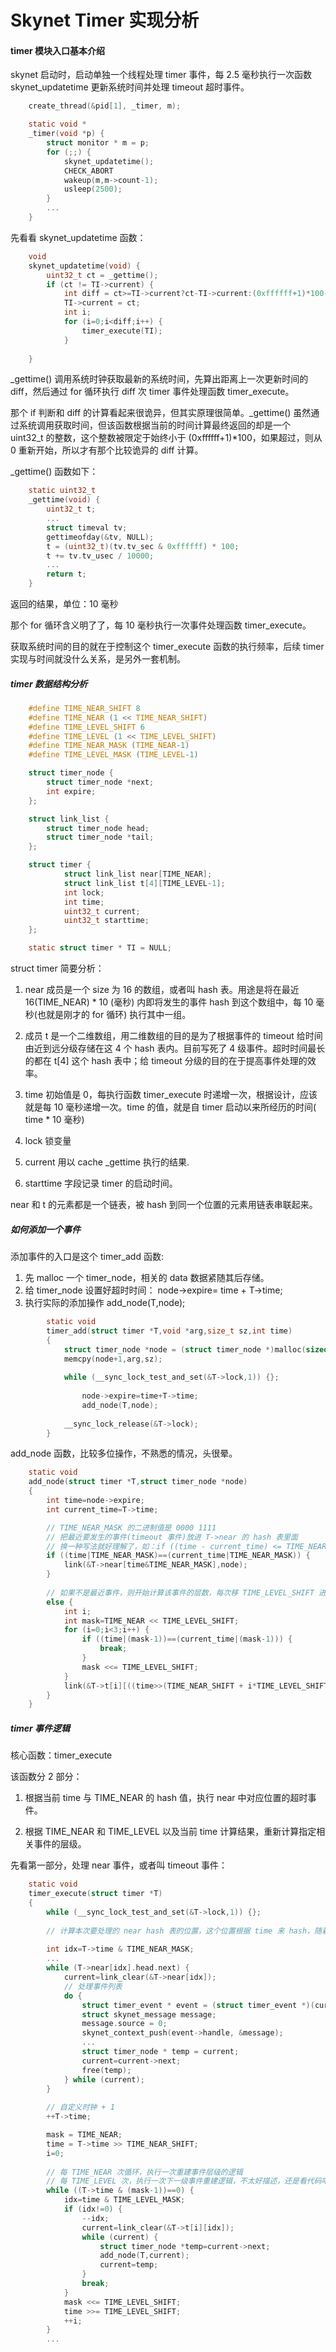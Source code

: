 # Skynet Timer 实现分析

#### timer 模块入口基本介绍
skynet 启动时，启动单独一个线程处理 timer 事件，每 2.5 毫秒执行一次函数 skynet_updatetime 更新系统时间并处理 timeout  超时事件。 

```c
	create_thread(&pid[1], _timer, m);

	static void *
	_timer(void *p) {
	    struct monitor * m = p;
	    for (;;) {
	        skynet_updatetime();
	        CHECK_ABORT
	        wakeup(m,m->count-1);
	        usleep(2500);
	    }
		...
	}
```	

先看看 skynet_updatetime 函数：  
```c
	void
	skynet_updatetime(void) {
	    uint32_t ct = _gettime();
	    if (ct != TI->current) {
	        int diff = ct>=TI->current?ct-TI->current:(0xffffff+1)*100-TI->current+ct;
	        TI->current = ct;
    	    int i;
    	    for (i=0;i<diff;i++) {
    	        timer_execute(TI);
    	    }
    	
	}
```
_gettime() 调用系统时钟获取最新的系统时间，先算出距离上一次更新时间的 diff，然后通过 for 循环执行 diff 次 timer 事件处理函数 timer_execute。

那个 if 判断和 diff 的计算看起来很诡异，但其实原理很简单。_gettime() 虽然通过系统调用获取时间，但该函数根据当前的时间计算最终返回的却是一个 uint32_t 的整数，这个整数被限定于始终小于 (0xffffff+1)*100，如果超过，则从 0 重新开始，所以才有那个比较诡异的 diff 计算。

_gettime() 函数如下：
```c
	static uint32_t
	_gettime(void) {
		uint32_t t;
		...
	    struct timeval tv;
	    gettimeofday(&tv, NULL);
	    t = (uint32_t)(tv.tv_sec & 0xffffff) * 100;
	    t += tv.tv_usec / 10000;
	    ...
	    return t;
	}
```
返回的结果，单位：10 毫秒

那个 for 循环含义明了了，每 10 毫秒执行一次事件处理函数 timer_execute。

获取系统时间的目的就在于控制这个 timer_execute 函数的执行频率，后续 timer 实现与时间就没什么关系，是另外一套机制。

##### timer 数据结构分析
```c
	#define TIME_NEAR_SHIFT 8
	#define TIME_NEAR (1 << TIME_NEAR_SHIFT)
	#define TIME_LEVEL_SHIFT 6
	#define TIME_LEVEL (1 << TIME_LEVEL_SHIFT)
	#define TIME_NEAR_MASK (TIME_NEAR-1)
	#define TIME_LEVEL_MASK (TIME_LEVEL-1)

	struct timer_node {
	    struct timer_node *next;
	    int expire;
	};

	struct link_list {
	    struct timer_node head;
	    struct timer_node *tail;
	};

	struct timer {
    	    struct link_list near[TIME_NEAR];
    	    struct link_list t[4][TIME_LEVEL-1];
    	    int lock;
    	    int time;
    	    uint32_t current;
    	    uint32_t starttime;
	};

	static struct timer * TI = NULL;
```
struct timer 简要分析：   

1) near 成员是一个 size 为 16 的数组，或者叫 hash 表。用途是将在最近 16(TIME_NEAR) * 10 (毫秒) 内即将发生的事件 hash 到这个数组中，每 10 毫秒(也就是刚才的 for 循环) 执行其中一组。


2) 成员 t 是一个二维数组，用二维数组的目的是为了根据事件的 timeout 给时间由近到远分级存储在这 4 个 hash 表内。目前写死了 4 级事件。超时时间最长的都在 t[4] 这个 hash 表中；给 timeout 分级的目的在于提高事件处理的效率。

3) time 初始值是 0，每执行函数 timer_execute 时递增一次，根据设计，应该就是每 10 毫秒递增一次。time 的值，就是自 timer 启动以来所经历的时间( time * 10 毫秒)

4) lock 锁变量

5) current 用以 cache _gettime 执行的结果.

6) starttime 字段记录 timer 的启动时间。


near 和 t 的元素都是一个链表，被 hash 到同一个位置的元素用链表串联起来。


##### 如何添加一个事件
添加事件的入口是这个 timer_add 函数:

1. 先 malloc 一个 timer_node，相关的 data 数据紧随其后存储。 
2. 给 timer_node 设置好超时时间： node->expire= time + T->time;
3. 执行实际的添加操作 add_node(T,node);  
```c
		static void
		timer_add(struct timer *T,void *arg,size_t sz,int time)
		{
    		struct timer_node *node = (struct timer_node *)malloc(sizeof(*node)+sz);
    		memcpy(node+1,arg,sz);
	
    		while (__sync_lock_test_and_set(&T->lock,1)) {};
		
    		    node->expire=time+T->time;
    		    add_node(T,node);
	
    		__sync_lock_release(&T->lock);
		}
```
add_node 函数，比较多位操作，不熟悉的情况，头很晕。  

```c
	static void
	add_node(struct timer *T,struct timer_node *node)
	{
    	int time=node->expire;
    	int current_time=T->time;

		// TIME_NEAR_MASK 的二进制值是 0000 1111 
		// 把最近要发生的事件(timeout 事件)放进 T->near 的 hash 表里面
		// 换一种写法就好理解了，如：if ((time - current_time) <= TIME_NEAR_MASK)
    	if ((time|TIME_NEAR_MASK)==(current_time|TIME_NEAR_MASK)) {
    	    link(&T->near[time&TIME_NEAR_MASK],node);
    	}
    	
    	// 如果不是最近事件，则开始计算该事件的层数，每次移 TIME_LEVEL_SHIFT 进行判断
    	else {
    	    int i;
    	    int mask=TIME_NEAR << TIME_LEVEL_SHIFT;
    	    for (i=0;i<3;i++) {
        	    if ((time|(mask-1))==(current_time|(mask-1))) {
        	        break;
        	    }
        	    mask <<= TIME_LEVEL_SHIFT;
        	}
        	link(&T->t[i][((time>>(TIME_NEAR_SHIFT + i*TIME_LEVEL_SHIFT)) & TIME_LEVEL_MASK)-1],node);
    	}
	}
```

##### timer 事件逻辑
核心函数：timer_execute

该函数分 2 部分：  

1) 根据当前 time 与 TIME_NEAR 的 hash 值，执行 near 中对应位置的超时事件。  

2) 根据 TIME_NEAR 和 TIME_LEVEL 以及当前 time 计算结果，重新计算指定相关事件的层级。

先看第一部分，处理 near 事件，或者叫 timeout 事件：
```c
	static void
	timer_execute(struct timer *T)
	{
	    while (__sync_lock_test_and_set(&T->lock,1)) {};
		
		// 计算本次要处理的 near hash 表的位置，这个位置根据 time 来 hash，随着 time 的递增，所有 timeout 事件都可以被陆续处理
		 	    
	    int idx=T->time & TIME_NEAR_MASK;
		...
    	while (T->near[idx].head.next) {
    	    current=link_clear(&T->near[idx]);
			// 处理事件列表
    	    do {
        	    struct timer_event * event = (struct timer_event *)(current+1);
        	    struct skynet_message message;
            	message.source = 0;
            	skynet_context_push(event->handle, &message);
				...
            	struct timer_node * temp = current;
            	current=current->next;
            	free(temp);
        	} while (current);
    	}
    	
		// 自定义时钟 + 1
    	++T->time;

    	mask = TIME_NEAR;
    	time = T->time >> TIME_NEAR_SHIFT;
    	i=0;
		
		// 每 TIME_NEAR 次循环，执行一次重建事件层级的逻辑
		// 每 TIME_LEVEL 次，执行一次下一级事件重建逻辑，不太好描述，还是看代码吧！
    	while ((T->time & (mask-1))==0) {
    	    idx=time & TIME_LEVEL_MASK;
    	    if (idx!=0) {
        	    --idx;
            	current=link_clear(&T->t[i][idx]);
            	while (current) {
            	    struct timer_node *temp=current->next;
            	    add_node(T,current);
            	    current=temp;
            	}
            	break;
        	}
        	mask <<= TIME_LEVEL_SHIFT;
        	time >>= TIME_LEVEL_SHIFT;
        	++i;
    	}
    	...
``` 


 
